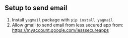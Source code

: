 Setup to send email
--------------------
1. Install `yagmail` package with `pip install yagmail`
2. Allow gmail to send email from less secured app from: https://myaccount.google.com/lesssecureapps